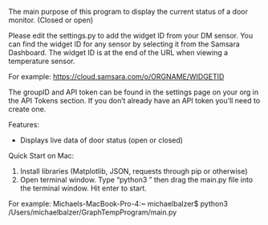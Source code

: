 The main purpose of this program to display the current status of a door monitor. (Closed or open) 

Please edit the settings.py to add the widget ID from your DM sensor. You can find the widget ID for any sensor by selecting it from the Samsara Dashboard. The widget ID is at the end of the URL when viewing a temperature sensor. 

For example:
https://cloud.samsara.com/o/ORGNAME/WIDGETID


The groupID and API token can be found in the settings page on your org in the API Tokens section. If you don’t already have an API token you’ll need to create one.



Features:

- Displays live data of door status (open or closed)


Quick Start on Mac:

1. Install libraries (Matplotlib, JSON, requests through pip or otherwise) 
2. Open terminal window. Type “python3 ” then drag the main.py file into the terminal window. Hit enter to start.

For example:
Michaels-MacBook-Pro-4:~ michaelbalzer$ python3 /Users/michaelbalzer/GraphTempProgram/main.py 

